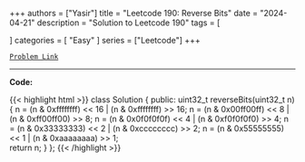 
+++
authors = ["Yasir"]
title = "Leetcode 190: Reverse Bits"
date = "2024-04-21"
description = "Solution to Leetcode 190"
tags = [
    
]
categories = [
    "Easy"
]
series = ["Leetcode"]
+++



[`Problem Link`](https://leetcode.com/problems/reverse-bits/description/)

---

**Code:**

{{< highlight html >}}
class Solution {
public:
    uint32_t reverseBits(uint32_t n) {
        n = (n & 0xffffffff) << 16 | (n & 0xffffffff) >> 16;
        n = (n & 0x00ff00ff) << 8  | (n & 0xff00ff00) >> 8;
        n = (n & 0x0f0f0f0f) << 4  | (n & 0xf0f0f0f0) >> 4;
        n = (n & 0x33333333) << 2  | (n & 0xcccccccc) >> 2;
        n = (n & 0x55555555) << 1  | (n & 0xaaaaaaaa) >> 1;        
        return n;
    }
};
{{< /highlight >}}

